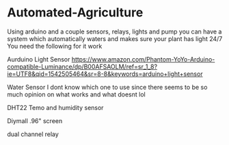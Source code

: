 # Automated-Agriculture
Using arduino and a couple sensors, relays, lights and pump you can have a system which automatically waters and makes sure your plant has light 24/7
You need the following for it work

Aurduino
Light Sensor
https://www.amazon.com/Phantom-YoYo-Arduino-compatible-Luminance/dp/B00AFSAOLM/ref=sr_1_8?ie=UTF8&qid=1542505464&sr=8-8&keywords=arduino+light+sensor

Water Sensor
I dont know which one to use since there seems to be so much opinion on what works and what doesnt lol

DHT22 Temo and humidity sensor

Diymall .96" screen

dual channel relay
